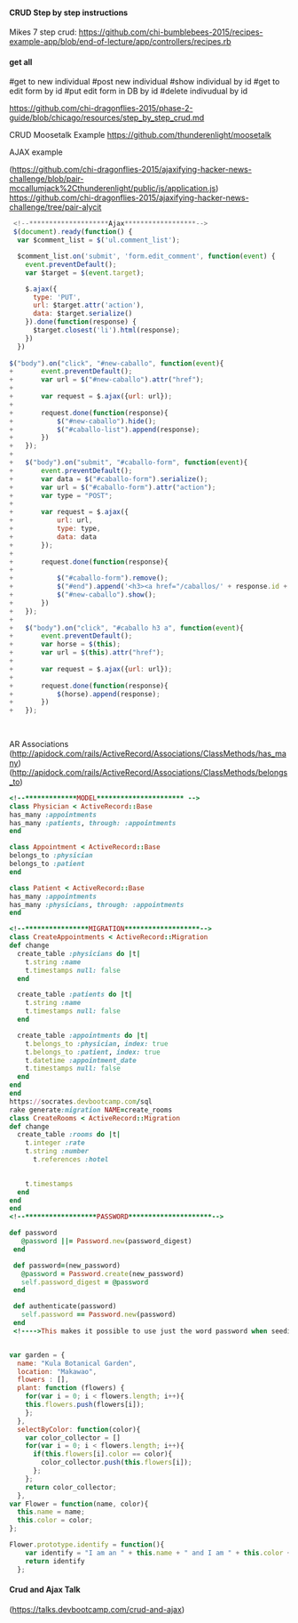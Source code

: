 ####  CRUD Step by step instructions
Mikes 7 step crud:
https://github.com/chi-bumblebees-2015/recipes-example-app/blob/end-of-lecture/app/controllers/recipes.rb
#### get all
#get to new individual
#post new individual
#show individual by id
#get to edit form by id
#put edit form in DB by id
#delete indivudual by id 

https://github.com/chi-dragonflies-2015/phase-2-guide/blob/chicago/resources/step_by_step_crud.md

CRUD Moosetalk Example
https://github.com/thunderenlight/moosetalk

AJAX example

(https://github.com/chi-dragonflies-2015/ajaxifying-hacker-news-challenge/blob/pair-mccallumjack%2Cthunderenlight/public/js/application.js)
https://github.com/chi-dragonflies-2015/ajaxifying-hacker-news-challenge/tree/pair-alycit
```javascript
 <!--********************Ajax******************-->
 $(document).ready(function() {
  var $comment_list = $('ul.comment_list');

  $comment_list.on('submit', 'form.edit_comment', function(event) {
    event.preventDefault();
    var $target = $(event.target);

    $.ajax({
      type: 'PUT',
      url: $target.attr('action'),
      data: $target.serialize()
    }).done(function(response) {
      $target.closest('li').html(response);
    })
  })
  
$("body").on("click", "#new-caballo", function(event){
+		event.preventDefault();
+		var url = $("#new-caballo").attr("href");
+
+		var request = $.ajax({url: url});
+		
+		request.done(function(response){
+			$("#new-caballo").hide();
+			$("#caballo-list").append(response);
+		})
+	});
+
+	$("body").on("submit", "#caballo-form", function(event){
+		event.preventDefault();
+		var data = $("#caballo-form").serialize();
+		var url = $("#caballo-form").attr("action");
+		var type = "POST";
+
+		var request = $.ajax({
+			url: url,
+			type: type,
+			data: data
+		});
+
+		request.done(function(response){
+
+			$("#caballo-form").remove();
+			$("#end").append('<h3><a href="/caballos/' + response.id + '">' + response.name + '</a></h3>');
+			$("#new-caballo").show();
+		})
+	});
+
+	$("body").on("click", "#caballo h3 a", function(event){
+		event.preventDefault();
+		var horse = $(this);
+		var url = $(this).attr("href");
+		
+		var request = $.ajax({url: url});
+
+		request.done(function(response){
+			$(horse).append(response);
+		})
+	});
  
  
```

AR Associations 
(http://apidock.com/rails/ActiveRecord/Associations/ClassMethods/has_many)
(http://apidock.com/rails/ActiveRecord/Associations/ClassMethods/belongs_to)
  ```ruby
 <!--*************MODEL********************** -->
  class Physician < ActiveRecord::Base
  has_many :appointments
  has_many :patients, through: :appointments
end

class Appointment < ActiveRecord::Base
  belongs_to :physician
  belongs_to :patient
end

class Patient < ActiveRecord::Base
  has_many :appointments
  has_many :physicians, through: :appointments
end

<!--****************MIGRATION*******************-->
class CreateAppointments < ActiveRecord::Migration
  def change
    create_table :physicians do |t|
      t.string :name
      t.timestamps null: false
    end

    create_table :patients do |t|
      t.string :name
      t.timestamps null: false
    end

    create_table :appointments do |t|
      t.belongs_to :physician, index: true
      t.belongs_to :patient, index: true
      t.datetime :appointment_date
      t.timestamps null: false
    end
  end
end
https://socrates.devbootcamp.com/sql
rake generate:migration NAME=create_rooms
class CreateRooms < ActiveRecord::Migration
  def change
  	create_table :rooms do |t|
      t.integer :rate
      t.string :number
 	    t.references :hotel
      

      t.timestamps
    end
  end
end
<!--******************PASSWORD*********************-->

 def password
     @password ||= Password.new(password_digest)
   end

   def password=(new_password)
     @password = Password.create(new_password)
     self.password_digest = @password
   end

   def authenticate(password)
     self.password == Password.new(password)
   end
   <!---->This makes it possible to use just the word password when seeding/creating!!!! Keep as password_hash in migration

```
```javascript

var garden = {
  name: "Kula Botanical Garden",
  location: "Makawao",
  flowers : [],
  plant: function (flowers) {
    for(var i = 0; i < flowers.length; i++){  
    this.flowers.push(flowers[i]);
    };
  },
  selectByColor: function(color){
    var color_collector = []
    for(var i = 0; i < flowers.length; i++){
      if(this.flowers[i].color == color){
        color_collector.push(this.flowers[i]);
      };
    };
    return color_collector;
  },
var Flower = function(name, color){
  this.name = name;
  this.color = color;
};

Flower.prototype.identify = function(){
    var identify = "I am an " + this.name + " and I am " + this.color + "."
    return identify
  };
```

#### Crud and Ajax Talk 
(https://talks.devbootcamp.com/crud-and-ajax)
